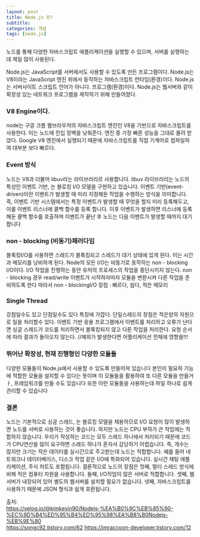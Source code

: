 ```yaml
---
layout: post
title: Node.js 란?
subtitle: 
categories: 개념
tags: [node.js]
---
```


노드를 통해 다양한 자바스크립트 애플리케이션을 실행할 수 있으며, 서버를 실행하는 데 제일 많이 사용된다.

Node.js는 JavaScript를 서버에서도 사용할 수 있도록 만든 프로그램이다.
Node.js는 V8이라는 JavaScript 엔진 위에서 동작하는 자바스크립트 런타임(환경)이다.
Node.js는 서버사이트 스크립트 언어가 아니다. 프로그램(환경)이다.
Node.js는 웹서버와 같이 확장성 있는 네트워크 프로그램을 제작하기 위해 만들어졌다.


### V8 Engine이다.
node는 구글 크롬 웹브라우저의 자바스크립트 엔진인 V8을 기반으로 자바스크립트를 사용한다.
이는 노드에 진입 장벽을 낮춰준다. 엔진 중 가장 빠른 성능을 그대로 물려 받았다.
Google V8 엔진에서 실행되기 때문에 자바스크립트를 직접 기계어로 컴파일하여
대부분 보다 빠르다.


### Event 방식
노드는 V8과 더불어 libuv라는 라이브러리르 사용합니다. libuv 라이브러리는 노드의 특성인 이벤트 기반, 논 블로킹 I/O 모델을 구현하고 있습니다.
이벤트 기반(event-driven)이란 이벤트가 발생할 때 미리 지정해둔 작업을 수행하는 방식을 의미합니다. 즉, 이벤트 기반 시스템에서는 특정 이벤트가 발생할 때 무엇을 할지 미리 등록해두고, 이를 이벤트 리스너에 콜백 함수를 등록 합니다. 이후 이벤트가 발생하면 리스너에 등록해둔 콜백 함수를 호출하며 이벤트가 끝난 후 노드는 다음 이벤트가 발생할 때까지 대기합니다

### non - blocking (비동기)패러다임
블록킹I/O를 사용하면 스레드가 블록킹되고 스레드가 대기 상태에 있게 된다.
이는 시간과 메모리를 낭비하게 된다.
Node의 모든 I/O는 비동기로 동작하는 non - blocking I/O이다.
I/O 작업을 진행하는 동안 유저의 프로세스의 작업을 중단시키지 않는다.
non - blocking 경우 read/write 이벤트가 시작하자마자 모듈을 변환시켜 다른
작업을 준비하도록 한다
따라서
non - blockingI/O 장점 : 빠르다, 쉽다, 적은 메모리

### Single Thread
강점일수도 있고 단점일수도 있다
특징에 가깝다.
단일스레드의 장점은 적은양의 자원으로 일을 처리할수 있다.
이벤트 기반 응용 프로그램에서 이벤트를 처리하고 오류가 난다면
싱글 스레드가 코드를 처리하면서 블록킹되지 않고 다른 작업을 처리한다.
요청 순서에 따라 결과가 돌아오지 않는다.
//예외가 발생한다면 어플리케이션 전체에 영향을!!!

### 뛰어난 확장성, 현재 진행형인 다양한 모듈들
다양한 모듈들이 Node.js에서 사용할 수 있도록 만들어져 있습니다
본인이 필요하 기능에 적합한 모듈을 설치할 수 있다는 뜻이며
이 모듈들을 활용하여 또 다른 모듈을 만들거ㅏ, 프레임워크를 만들 수도 있습니다
또한 이런 모듈들을 사용하는데 파일 하나로 쉽게 관리할 수 있습니다




### 결론
노드는 기본적으로 싱글 스레드, 논 블로킹 모델을 채용하므로 I/O 요청이 많이 발생하면 노드를 서버로 사용하는 것이 좋습니다. 하지만 노드는 CPU 부하가 큰 작업에는 적합하지 않습니다. 우리가 작성하는 코드는 모두 스레드 하나에서 처리되기 때문에 코드가 CPU연산을 많이 요구하면 스레드 하나가 혼자서 감당하기 어렵습니다.
즉, 개수는 많지만 크기는 작은 데이터를 실시간으로 주고받는데 노드는 적합합니다. 예를 들어 네트워크나 데이터베이스, 디스크 작업 같은 I/O에 특화되어 있습니다. 실시간 채팅 애플리케이션, 주식 차트도 포함됩니다.
결론적으로 노드의 장점은 첫째, 멀티 스레드 방식에 비해 적은 컴퓨터 자원을 사용합니다. 둘째, I/O작업이 많은 서버로 적합합니다. 셋째, 웹 서버가 내장되어 있어 별도의 웹서버를 설치할 필요가 없습니다. 넷째, 자바스크립트를 사용하기 때문에 JSON 형식과 쉽게 호환됩니다.


출처:  
https://velog.io/@kimkevin90/Nodejs-%EA%B0%9C%EB%85%90-%EC%9D%B4%ED%95%B4%ED%95%98%EA%B8%B0Nodejs-%EB%9E%80  
https://songc92.tistory.com/62
https://imraccoon-developer.tistory.com/12